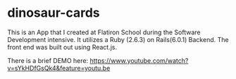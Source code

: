 # dinosaur-cards

This is an App that I created at Flatiron School during the Software Development intensive.  It utilizes a Ruby (2.6.3) on Rails(6.0.1) Backend.
The front end was built out using React.js.  

There is a brief DEMO here:
https://www.youtube.com/watch?v=sYkHDfGsQk4&feature=youtu.be
